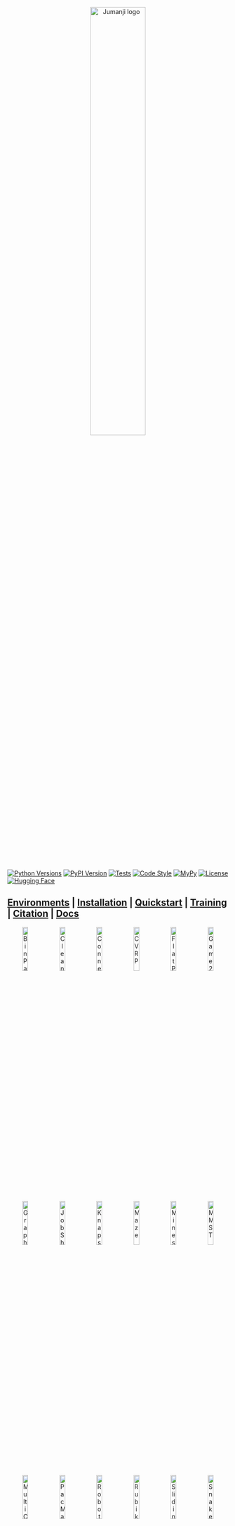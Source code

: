 <p align="center">
    <a href="docs/img/jumanji_logo.png">
        <img src="docs/img/jumanji_logo.png" alt="Jumanji logo" width="50%"/>
    </a>
</p>

[![Python Versions](https://img.shields.io/pypi/pyversions/jumanji.svg?style=flat-square)](https://www.python.org/doc/versions/)
[![PyPI Version](https://badge.fury.io/py/jumanji.svg)](https://badge.fury.io/py/jumanji)
[![Tests](https://github.com/instadeepai/jumanji/actions/workflows/tests_linters.yml/badge.svg)](https://github.com/instadeepai/jumanji/actions/workflows/tests_linters.yml)
[![Code Style](https://img.shields.io/badge/code%20style-black-000000.svg)](https://github.com/psf/black)
[![MyPy](http://www.mypy-lang.org/static/mypy_badge.svg)](http://mypy-lang.org/)
[![License](https://img.shields.io/badge/License-Apache%202.0-orange.svg)](https://opensource.org/licenses/Apache-2.0)
[![Hugging Face](https://img.shields.io/badge/%F0%9F%A4%97-Hugging%20Face-F8D521)](https://huggingface.co/InstaDeepAI)

[**Environments**](#environments)
| [**Installation**](#install)
| [**Quickstart**](#quickstart)
| [**Training**](#training)
| [**Citation**](#citing)
| [**Docs**](https://instadeepai.github.io/jumanji)
---

<div class="collage">
  <div class="row" align="center">
    <img src="docs/env_anim/bin_pack.gif" alt="BinPack" width="16%">
    <img src="docs/env_anim/cleaner.gif" alt="Cleaner" width="16%">
    <img src="docs/env_anim/connector.gif" alt="Connector" width="16%">
    <img src="docs/env_anim/cvrp.gif" alt="CVRP" width="16%">
    <img src="docs/env_anim/flat_pack.gif" alt="FlatPack" width="16%">
    <img src="docs/env_anim/game_2048.gif" alt="Game2048" width="16%">
  </div>
  <div class="row" align="center">
    <img src="docs/env_anim/graph_coloring.gif" alt="GraphColoring" width="16%">
    <img src="docs/env_anim/job_shop.gif" alt="JobShop" width="16%">
    <img src="docs/env_anim/knapsack.gif" alt="Knapsack" width="16%">
    <img src="docs/env_anim/maze.gif" alt="Maze" width="16%">
    <img src="docs/env_anim/minesweeper.gif" alt="Minesweeper" width="16%">
    <img src="docs/env_anim/mmst.gif" alt="MMST" width="16%">
  </div>
  <div class="row" align="center">
    <img src="docs/env_anim/multi_cvrp.gif" alt="MultiCVRP" width="16%">
    <img src="docs/env_anim/pac_man.gif" alt="PacMan" width="16%">
    <img src="docs/env_anim/robot_warehouse.gif" alt="RobotWarehouse" width="16%">
    <img src="docs/env_anim/rubiks_cube.gif" alt="RubiksCube" width="16%">
    <img src="docs/env_anim/sliding_tile_puzzle.gif" alt="SlidingTilePuzzle" width="16%">
    <img src="docs/env_anim/snake.gif" alt="Snake" width="16%">
  </div>
    <div class="row" align="center">
    <img src="docs/env_anim/sokoban.gif" alt="RobotWarehouse" width="16%">
    <img src="docs/env_anim/sudoku.gif" alt="Sudoku" width="16%">
    <img src="docs/env_anim/tetris.gif" alt="Tetris" width="16%">
    <img src="docs/env_anim/tsp.gif" alt="Tetris" width="16%">
  </div>
</div>

## Jumanji @ ICLR 2024

Jumanji has been accepted at [ICLR 2024](https://iclr.cc/), check out our [research paper](https://arxiv.org/abs/2306.09884).

## Welcome to the Jungle! 🌴

Jumanji is a diverse suite of scalable reinforcement learning environments written in JAX. It now features 22 environments!

Jumanji is helping pioneer a new wave of hardware-accelerated research and development in the
field of RL. Jumanji's high-speed environments enable faster iteration and large-scale
experimentation while simultaneously reducing complexity. Originating in the research team at
[InstaDeep](https://www.instadeep.com/), Jumanji is now developed jointly with the open-source
community. To join us in these efforts, reach out, raise issues and read our
[contribution guidelines](https://github.com/instadeepai/jumanji/blob/main/CONTRIBUTING.md) or just
[star](https://github.com/instadeepai/jumanji) 🌟 to stay up to date with the latest developments!

### Goals 🚀

1. Provide a simple, well-tested API for JAX-based environments.
2. Make research in RL more accessible.
3. Facilitate the research on RL for problems in the industry and help close the gap between
research and industrial applications.
4. Provide environments whose difficulty can be scaled to be arbitrarily hard.

### Overview 🦜

- 🥑 **Environment API**: core abstractions for JAX-based environments.
- 🕹️ **Environment Suite**: a collection of RL environments ranging from simple games to NP-hard
combinatorial problems.
- 🍬 **Wrappers**: easily connect to your favourite RL frameworks and libraries such as
[Acme](https://github.com/deepmind/acme),
[Stable Baselines3](https://github.com/DLR-RM/stable-baselines3),
[RLlib](https://docs.ray.io/en/latest/rllib/index.html), [OpenAI Gym](https://github.com/openai/gym)
and [DeepMind-Env](https://github.com/deepmind/dm_env) through our `dm_env` and `gym` wrappers.
- 🎓 **Examples**: guides to facilitate Jumanji's adoption and highlight the added value of
JAX-based environments.
- 🏎️ **Training:** example agents that can be used as inspiration for the agents one may implement
in their research.

<h2 name="environments" id="environments">Environments 🌍</h2>

Jumanji provides a diverse range of environments ranging from simple games to NP-hard combinatorial
problems.

| Environment                              | Category | Registered Version(s)                                | Source                                                                                           | Description                                                            |
|------------------------------------------|----------|------------------------------------------------------|--------------------------------------------------------------------------------------------------|------------------------------------------------------------------------|
| 🔢 Game2048                              | Logic  | `Game2048-v1`                                        | [code](https://github.com/instadeepai/jumanji/tree/main/jumanji/environments/logic/game_2048/)   | [doc](https://instadeepai.github.io/jumanji/environments/game_2048/)   |
| 🎨 GraphColoring                              | Logic  | `GraphColoring-v0`                                   | [code](https://github.com/instadeepai/jumanji/tree/main/jumanji/environments/logic/graph_coloring/)   | [doc](https://instadeepai.github.io/jumanji/environments/graph_coloring/)   |
| 💣 Minesweeper                           | Logic    | `Minesweeper-v0`                                     | [code](https://github.com/instadeepai/jumanji/tree/main/jumanji/environments/logic/minesweeper/) | [doc](https://instadeepai.github.io/jumanji/environments/minesweeper/) |
| 🎲 RubiksCube                            | Logic    | `RubiksCube-v0`<br/>`RubiksCube-partly-scrambled-v0` | [code](https://github.com/instadeepai/jumanji/tree/main/jumanji/environments/logic/rubiks_cube/) | [doc](https://instadeepai.github.io/jumanji/environments/rubiks_cube/) |
| ✏️ Sudoku                       | Logic    | `Sudoku-v0` <br/>`Sudoku-very-easy-v0`| [code](https://github.com/instadeepai/jumanji/tree/main/jumanji/environments/logic/sudoku/) | [doc](https://instadeepai.github.io/jumanji/environments/sudoku/) |
| 📦 BinPack (3D BinPacking Problem)       | Packing  | `BinPack-v1`                                         | [code](https://github.com/instadeepai/jumanji/tree/main/jumanji/environments/packing/bin_pack/)  | [doc](https://instadeepai.github.io/jumanji/environments/bin_pack/)    |
| 🧩 FlatPack (2D Grid Filling Problem) | Packing  | `FlatPack-v0`                                         | [code](https://github.com/instadeepai/jumanji/tree/main/jumanji/environments/packing/flat_pack/)  | [doc](https://instadeepai.github.io/jumanji/environments/flat_pack/)    |
| 🏭 JobShop (Job Shop Scheduling Problem) | Packing  | `JobShop-v0`                                         | [code](https://github.com/instadeepai/jumanji/tree/main/jumanji/environments/packing/job_shop/)  | [doc](https://instadeepai.github.io/jumanji/environments/job_shop/)    |
| 🎒 Knapsack                              | Packing  | `Knapsack-v1`                                        | [code](https://github.com/instadeepai/jumanji/tree/main/jumanji/environments/packing/knapsack/)  | [doc](https://instadeepai.github.io/jumanji/environments/knapsack/)    |
| ▒ Tetris                              | Packing  | `Tetris-v0`                                        | [code](https://github.com/instadeepai/jumanji/tree/main/jumanji/environments/packing/tetris/)  | [doc](https://instadeepai.github.io/jumanji/environments/tetris/)    |
| 🧹 Cleaner                               | Routing  | `Cleaner-v0`                                         | [code](https://github.com/instadeepai/jumanji/tree/main/jumanji/environments/routing/cleaner/)   | [doc](https://instadeepai.github.io/jumanji/environments/cleaner/)     |
| :link: Connector                         | Routing  | `Connector-v2`                                       | [code](https://github.com/instadeepai/jumanji/tree/main/jumanji/environments/routing/connector/) | [doc](https://instadeepai.github.io/jumanji/environments/connector/)   |
| 🚚 CVRP (Capacitated Vehicle Routing Problem)  | Routing  | `CVRP-v1`                                            | [code](https://github.com/instadeepai/jumanji/tree/main/jumanji/environments/routing/cvrp/)      | [doc](https://instadeepai.github.io/jumanji/environments/cvrp/)        |
| 🚚 MultiCVRP (Multi-Agent Capacitated Vehicle Routing Problem)  | Routing  | `MultiCVRP-v0`                                            | [code](https://github.com/instadeepai/jumanji/tree/main/jumanji/environments/routing/multi_cvrp/)      | [doc](https://instadeepai.github.io/jumanji/environments/multi_cvrp/)        |
| :mag: Maze   | Routing  | `Maze-v0`                                            | [code](https://github.com/instadeepai/jumanji/tree/main/jumanji/environments/routing/maze/)      | [doc](https://instadeepai.github.io/jumanji/environments/maze/)        |
| :robot: RobotWarehouse  | Routing  | `RobotWarehouse-v0`                                  | [code](https://github.com/instadeepai/jumanji/tree/main/jumanji/environments/routing/robot_warehouse/)      | [doc](https://instadeepai.github.io/jumanji/environments/robot_warehouse/)        |
| 🐍 Snake                                       | Routing  | `Snake-v1`                                           | [code](https://github.com/instadeepai/jumanji/tree/main/jumanji/environments/routing/snake/)     | [doc](https://instadeepai.github.io/jumanji/environments/snake/)       |
| 📬 TSP (Travelling Salesman Problem)           | Routing  | `TSP-v1`                                             | [code](https://github.com/instadeepai/jumanji/tree/main/jumanji/environments/routing/tsp/)       | [doc](https://instadeepai.github.io/jumanji/environments/tsp/)         |
| Multi Minimum Spanning Tree Problem | Routing  | `MMST-v0`                                | [code](https://github.com/instadeepai/jumanji/tree/main/jumanji/environments/routing/mmst)    | [doc](https://instadeepai.github.io/jumanji/environments/mmst/)    |
| ᗧ•••ᗣ•• PacMan   | Routing  | `PacMan-v0`                                            | [code](https://github.com/instadeepai/jumanji/tree/main/jumanji/environments/routing/pac_man/)      | [doc](https://instadeepai.github.io/jumanji/environments/pac_man/)
| 👾 Sokoban                                                     | Routing  | `Sokoban-v0`                                         | [code](https://github.com/instadeepai/jumanji/tree/main/jumanji/environments/routing/sokoban/)          | [doc](https://instadeepai.github.io/jumanji/environments/sokoban/)         |

<h2 name="install" id="install">Installation 🎬</h2>

You can install the latest release of Jumanji from PyPI:

```bash
pip install -U jumanji
```

Alternatively, you can install the latest development version directly from GitHub:

```bash
pip install git+https://github.com/instadeepai/jumanji.git
```

Jumanji has been tested on Python 3.8 and 3.9.
Note that because the installation of JAX differs depending on your hardware accelerator,
we advise users to explicitly install the correct JAX version (see the
[official installation guide](https://github.com/google/jax#installation)).

**Rendering:** Matplotlib is used for rendering all the environments. To visualize the environments
you will need a GUI backend. For example, on Linux, you can install Tk via:
`apt-get install python3-tk`, or using conda: `conda install tk`. Check out
[Matplotlib backends](https://matplotlib.org/stable/users/explain/backends.html) for a list of
backends you can use.

<h2 name="quickstart" id="quickstart">Quickstart ⚡</h2>

RL practitioners will find Jumanji's interface familiar as it combines the widely adopted
[OpenAI Gym](https://github.com/openai/gym) and
[DeepMind Environment](https://github.com/deepmind/dm_env) interfaces. From OpenAI Gym, we adopted
the idea of a `registry` and the `render` method, while our `TimeStep` structure is inspired by
DeepMind Environment.

### Basic Usage 🧑‍💻

```python
import jax
import jumanji

# Instantiate a Jumanji environment using the registry
env = jumanji.make('Snake-v1')

# Reset your (jit-able) environment
key = jax.random.PRNGKey(0)
state, timestep = jax.jit(env.reset)(key)

# (Optional) Render the env state
env.render(state)

# Interact with the (jit-able) environment
action = env.action_spec().generate_value()          # Action selection (dummy value here)
state, timestep = jax.jit(env.step)(state, action)   # Take a step and observe the next state and time step
```

- `state` represents the internal state of the environment: it contains all the information required
to take a step when executing an action. This should **not** be confused with the `observation`
contained in the `timestep`, which is the information perceived by the agent.
- `timestep` is a dataclass containing `step_type`, `reward`, `discount`, `observation` and
`extras`. This structure is similar to
[`dm_env.TimeStep`](https://github.com/deepmind/dm_env/blob/master/docs/index.md) except for the
`extras` field that was added to allow users to log environments metrics that are neither part of
the agent's observation nor part of the environment's internal state.

### Advanced Usage 🧑‍🔬

Being written in JAX, Jumanji's environments benefit from many of its features including
automatic vectorization/parallelization (`jax.vmap`, `jax.pmap`) and JIT-compilation (`jax.jit`),
which can be composed arbitrarily.
We provide an example of a more advanced usage in the
[advanced usage guide](https://instadeepai.github.io/jumanji/guides/advanced_usage/).

### Registry and Versioning 📖

Like OpenAI Gym, Jumanji keeps a strict versioning of its environments for reproducibility reasons.
We maintain a registry of standard environments with their configuration.
For each environment, a version suffix is appended, e.g. `Snake-v1`.
When changes are made to environments that might impact learning results,
the version number is incremented by one to prevent potential confusion.
For a full list of registered versions of each environment, check out
[the documentation](https://instadeepai.github.io/jumanji/environments/tsp/).

<h2 name="training" id="training">Training 🏎️</h2>

To showcase how to train RL agents on Jumanji environments, we provide a random agent and a vanilla
actor-critic (A2C) agent. These agents can be found in
[jumanji/training/](https://github.com/instadeepai/jumanji/tree/main/jumanji/training/).

Because the environment framework in Jumanji is so flexible, it allows pretty much any problem to
be implemented as a Jumanji environment, giving rise to very diverse observations. For this reason,
environment-specific networks are required to capture the symmetries of each environment.
Alongside the A2C agent implementation, we provide examples of such environment-specific
actor-critic networks in
[jumanji/training/networks](https://github.com/instadeepai/jumanji/tree/main/jumanji/training/networks/).

> ⚠️ The example agents in `jumanji/training` are **only** meant to serve as inspiration for how one
> can implement an agent. Jumanji is first and foremost a library of environments - as such, the
> agents and networks will **not** be maintained to a production standard.

For more information on how to use the example agents, see the
[training guide](https://instadeepai.github.io/jumanji/guides/training/).

## Contributing 🤝

Contributions are welcome! See our issue tracker for
[good first issues](https://github.com/instadeepai/jumanji/labels/good%20first%20issue). Please read
our [contributing guidelines](https://github.com/instadeepai/jumanji/blob/main/CONTRIBUTING.md) for
details on how to submit pull requests, our Contributor License Agreement, and community guidelines.

<h2 name="citing" id="citing">Citing Jumanji ✏️</h2>

If you use Jumanji in your work, please cite the library using:

```
@misc{bonnet2024jumanji,
    title={Jumanji: a Diverse Suite of Scalable Reinforcement Learning Environments in JAX}, 
    author={Clément Bonnet and Daniel Luo and Donal Byrne and Shikha Surana and Sasha Abramowitz and Paul Duckworth and Vincent Coyette and Laurence I. Midgley and Elshadai Tegegn and Tristan Kalloniatis and Omayma Mahjoub and Matthew Macfarlane and Andries P. Smit and Nathan Grinsztajn and Raphael Boige and Cemlyn N. Waters and Mohamed A. Mimouni and Ulrich A. Mbou Sob and Ruan de Kock and Siddarth Singh and Daniel Furelos-Blanco and Victor Le and Arnu Pretorius and Alexandre Laterre},
    year={2024},
    eprint={2306.09884},
    url={https://arxiv.org/abs/2306.09884},
    archivePrefix={arXiv},
    primaryClass={cs.LG}
}
```

## See Also 🔎

Other works have embraced the approach of writing RL environments in JAX.
In particular, we suggest users check out the following sister repositories:

- 🤖 [Qdax](https://github.com/adaptive-intelligent-robotics/QDax) is a library to accelerate
Quality-Diversity and neuro-evolution algorithms through hardware accelerators and parallelization.
- 🌳 [Evojax](https://github.com/google/evojax) provides tools to enable neuroevolution algorithms
to work with neural networks running across multiple TPU/GPUs.
- 🦾 [Brax](https://github.com/google/brax) is a differentiable physics engine that simulates
environments made up of rigid bodies, joints, and actuators.
- 🏋️‍ [Gymnax](https://github.com/RobertTLange/gymnax) implements classic environments including
classic control, bsuite, MinAtar and a collection of meta RL tasks.
- 🎲 [Pgx](https://github.com/sotetsuk/pgx) provides classic board game environments like
Backgammon, Shogi, and Go.

## Acknowledgements 🙏

The development of this library was supported with Cloud TPUs
from Google's [TPU Research Cloud](https://sites.research.google/trc/about/) (TRC) 🌤.
